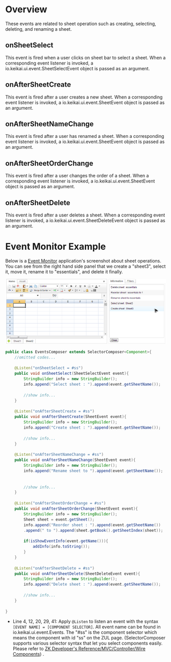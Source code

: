 # Overview

These events are related to sheet operation such as creating, selecting,
deleting, and renaming a sheet.

## onSheetSelect

This event is fired when a user clicks on sheet bar to select a sheet.
When a corresponding event listener is invoked, a
<javadoc directory="keikai">io.keikai.ui.event.SheetSelectEvent</javadoc>
object is passed as an argument.

## onAfterSheetCreate

This event is fired after a user creates a new sheet. When a
corresponding event listener is invoked, a
<javadoc directory="keikai">io.keikai.ui.event.SheetEvent</javadoc>
object is passed as an argument.

## onAfterSheetNameChange

This event is fired after a user has renamed a sheet. When a
corresponding event listener is invoked, a
<javadoc directory="keikai">io.keikai.ui.event.SheetEvent</javadoc>
object is passed as an argument.

## onAfterSheetOrderChange

This event is fired after a user changes the order of a sheet. When a
corresponding event listener is invoked, a
<javadoc directory="keikai">io.keikai.ui.event.SheetEvent</javadoc>
object is passed as an argument.

## onAfterSheetDelete

This event is fired after a user deletes a sheet. When a corresponding
event listener is invoked, a
<javadoc directory="keikai">io.keikai.ui.event.SheetDeleteEvent</javadoc>
object is passed as an argument.

# Event Monitor Example

Below is a [ Event
Monitor](Working_with_Spreadsheet/Handling_Events/Cell_Clicking_Event#Event_Monitor_Example "wikilink")
application's screenshot about sheet operations. You can see from the
right hand side panel that we create a "sheet3", select it, move it,
rename it to "essentials", and delete it finally.

![ center](/assets/images/dev-ref/zss-essentials-events-sheet.png " center")

``` java
public class EventsComposer extends SelectorComposer<Component>{
    //omitted codes...
    
    @Listen("onSheetSelect = #ss")
    public void onSheetSelect(SheetSelectEvent event){
        StringBuilder info = new StringBuilder();
        info.append("Select sheet : ").append(event.getSheetName());
        
        //show info...
    }

    @Listen("onAfterSheetCreate = #ss")
    public void onAfterSheetCreate(SheetEvent event){
        StringBuilder info = new StringBuilder();
        info.append("Create sheet : ").append(event.getSheetName());
        
        //show info...
    }
    
    @Listen("onAfterSheetNameChange = #ss")
    public void onAfterSheetNameChange(SheetEvent event){
        StringBuilder info = new StringBuilder();
        info.append("Rename sheet to ").append(event.getSheetName());
        
        
        //show info...
    }
    
    @Listen("onAfterSheetOrderChange = #ss")
    public void onAfterSheetOrderChange(SheetEvent event){
        StringBuilder info = new StringBuilder();
        Sheet sheet = event.getSheet();
        info.append("Reorder sheet : ").append(event.getSheetName())
        .append(" to ").append(sheet.getBook().getSheetIndex(sheet));
        
        if(isShowEventInfo(event.getName())){
            addInfo(info.toString());
        }
    }
    
    @Listen("onAfterSheetDelete = #ss")
    public void onAfterSheetDelete(SheetDeleteEvent event){
        StringBuilder info = new StringBuilder();
        info.append("Delete sheet : ").append(event.getSheetName());
        
        //show info...
    }
    
}
```

  - Line 4, 12, 20, 29, 41: Apply `@Listen` to listen an event with the
    syntax `[EVENT NAME] = [COMPONENT SELECTOR]`. All event name can be
    found in
    <javadoc directory="keikai">io.keikai.ui.event.Events</javadoc>.
    The "\#ss" is the component selector which means the component with
    id "ss" on the ZUL page. (SelectorComposer supports various selector
    syntax that let you select components easily. Please refer to [ZK
    Developer's Reference/MVC/Controller/Wire
    Components](ZK_Developer's_Reference/MVC/Controller/Wire_Components "wikilink"))
    .
